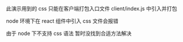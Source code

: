 此演示用到的 css 只能在客户端打包入口文件 client/index.js 中引入并打包

node 环境下在 react 组件中引入 css 文件会报错

由于 node 下不支持 css 语法 暂时没找到合适方法解决
